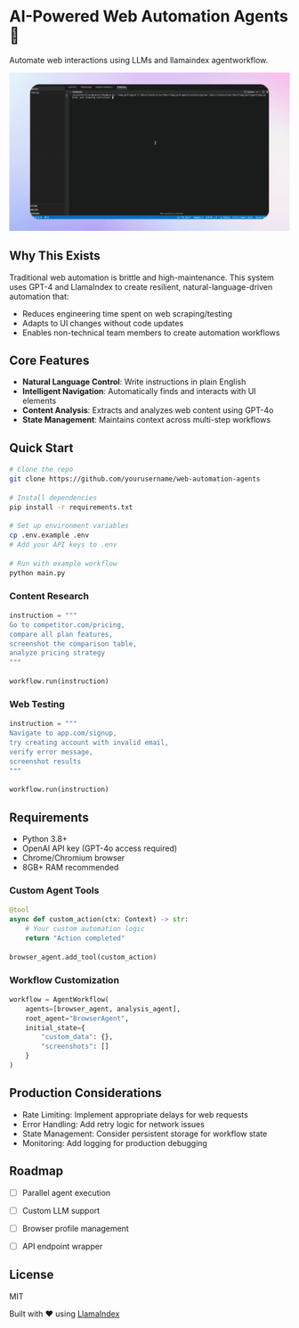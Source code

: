 # AI-Powered Web Automation Agents 🤖

Automate web interactions using LLMs and llamaindex agentworkflow. 

![LlamaIndex Agent Workflow Demo](https://github.com/lesteroliver911/llamaindex-agentworkflow-browse-agent/blob/main/assets/llamaindex-agentworkflow.gif)

## Why This Exists

Traditional web automation is brittle and high-maintenance. This system uses GPT-4 and LlamaIndex to create resilient, natural-language-driven automation that:

- Reduces engineering time spent on web scraping/testing
- Adapts to UI changes without code updates
- Enables non-technical team members to create automation workflows

## Core Features

- **Natural Language Control**: Write instructions in plain English
- **Intelligent Navigation**: Automatically finds and interacts with UI elements
- **Content Analysis**: Extracts and analyzes web content using GPT-4o
- **State Management**: Maintains context across multi-step workflows

## Quick Start

```bash
# Clone the repo
git clone https://github.com/yourusername/web-automation-agents

# Install dependencies
pip install -r requirements.txt

# Set up environment variables
cp .env.example .env
# Add your API keys to .env

# Run with example workflow
python main.py
```

### Content Research
```python
instruction = """
Go to competitor.com/pricing,
compare all plan features,
screenshot the comparison table,
analyze pricing strategy
"""

workflow.run(instruction)
```

### Web Testing
```python
instruction = """
Navigate to app.com/signup,
try creating account with invalid email,
verify error message,
screenshot results
"""

workflow.run(instruction)
```

## Requirements

- Python 3.8+
- OpenAI API key (GPT-4o access required)
- Chrome/Chromium browser
- 8GB+ RAM recommended

### Custom Agent Tools
```python
@tool
async def custom_action(ctx: Context) -> str:
    # Your custom automation logic
    return "Action completed"

browser_agent.add_tool(custom_action)
```

### Workflow Customization
```python
workflow = AgentWorkflow(
    agents=[browser_agent, analysis_agent],
    root_agent="BrowserAgent",
    initial_state={
        "custom_data": {},
        "screenshots": []
    }
)
```

## Production Considerations

- Rate Limiting: Implement appropriate delays for web requests
- Error Handling: Add retry logic for network issues
- State Management: Consider persistent storage for workflow state
- Monitoring: Add logging for production debugging

## Roadmap

- [ ] Parallel agent execution
- [ ] Custom LLM support
- [ ] Browser profile management
- [ ] API endpoint wrapper


## License

MIT

Built with ❤️ using [LlamaIndex](https://github.com/jerryjliu/llama_index)
